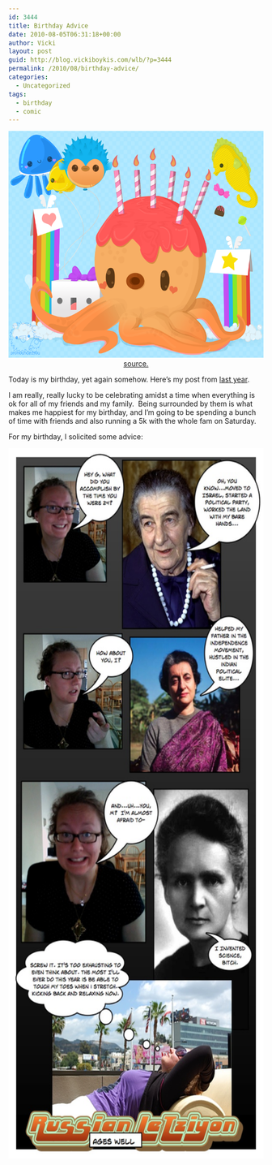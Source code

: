 ```yaml
---
id: 3444
title: Birthday Advice
date: 2010-08-05T06:31:18+00:00
author: Vicki
layout: post
guid: http://blog.vickiboykis.com/wlb/?p=3444
permalink: /2010/08/birthday-advice/
categories:
  - Uncategorized
tags:
  - birthday
  - comic
---
```

<p style="text-align: center;">
  <a href="https://raw.githubusercontent.com/veekaybee/wlb/gh-pages/assets/images/2010/08/bd321e61a05b4d7baf6b53e4b709d08e.png"><img class="aligncenter size-full wp-image-3445" title="bd321e61a05b4d7baf6b53e4b709d08e" src="https://raw.githubusercontent.com/veekaybee/wlb/gh-pages/assets/images/2010/08/bd321e61a05b4d7baf6b53e4b709d08e.png" alt="" width="578" height="447" /></a><a href="http://browse.deviantart.com/?qh=&section=&q=birthday#/d1utbxd">source. </a>
</p>

Today is my birthday, yet again somehow. Here&#8217;s my post from [last year](http://blog.vickiboykis.com/wlb/2009/08/05/the-victorian-error-birthday/).

I am really, really lucky to be celebrating amidst a time when everything is ok for all of my friends and my family.  Being surrounded by them is what makes me happiest for my birthday, and I&#8217;m going to be spending a bunch of time with friends and also running a 5k with the whole fam on Saturday.

For my birthday, I solicited some advice:

[<img class="aligncenter size-full wp-image-3446" title="Page_2" src="https://raw.githubusercontent.com/veekaybee/wlb/gh-pages/assets/images/2010/08/Page_2.jpg" alt="" width="600" height="1400" />](https://raw.githubusercontent.com/veekaybee/wlb/gh-pages/assets/images/2010/08/Page_2.jpg)